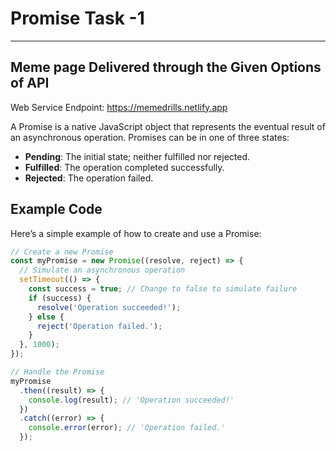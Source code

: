 # Promise Task -1 
***
## Meme page Delivered through the Given Options of API
Web Service Endpoint: https://memedrills.netlify.app

A Promise is a native JavaScript object that represents the eventual result of an asynchronous operation. Promises can be in one of three states:
- **Pending**: The initial state; neither fulfilled nor rejected.
- **Fulfilled**: The operation completed successfully.
- **Rejected**: The operation failed.

## Example Code

Here’s a simple example of how to create and use a Promise:

```javascript
// Create a new Promise
const myPromise = new Promise((resolve, reject) => {
  // Simulate an asynchronous operation
  setTimeout(() => {
    const success = true; // Change to false to simulate failure
    if (success) {
      resolve('Operation succeeded!');
    } else {
      reject('Operation failed.');
    }
  }, 1000);
});

// Handle the Promise
myPromise
  .then((result) => {
    console.log(result); // 'Operation succeeded!'
  })
  .catch((error) => {
    console.error(error); // 'Operation failed.'
  });
